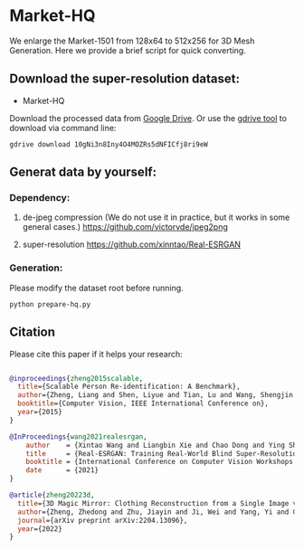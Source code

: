 # Market-HQ 

We enlarge the Market-1501 from 128x64 to 512x256  for 3D Mesh Generation. 
Here we provide a brief script for quick converting. 


## Download the super-resolution dataset:

- Market-HQ

Download the processed data from [Google Drive](https://drive.google.com/file/d/10gNi3n8Iny4O4MOZRs5dNFICfj8ri9eW/view?usp=sharing). Or use the [gdrive tool](https://github.com/prasmussen/gdrive/releases/tag/2.1.1) to download via command line:

```
gdrive download 10gNi3n8Iny4O4MOZRs5dNFICfj8ri9eW
```

## Generat data by yourself: 

### Dependency: 

1. de-jpeg compression (We do not use it in practice, but it works in some general cases.)
https://github.com/victorvde/jpeg2png 


2. super-resolution
https://github.com/xinntao/Real-ESRGAN 


### Generation: 

Please modify the dataset root before running. 
```
python prepare-hq.py 
```

## Citation

Please cite this paper if it helps your research:

```bibtex

@inproceedings{zheng2015scalable,
  title={Scalable Person Re-identification: A Benchmark},
  author={Zheng, Liang and Shen, Liyue and Tian, Lu and Wang, Shengjin and Wang, Jingdong and Tian, Qi},
  booktitle={Computer Vision, IEEE International Conference on},
  year={2015}
}

@InProceedings{wang2021realesrgan,
    author    = {Xintao Wang and Liangbin Xie and Chao Dong and Ying Shan},
    title     = {Real-ESRGAN: Training Real-World Blind Super-Resolution with Pure Synthetic Data},
    booktitle = {International Conference on Computer Vision Workshops (ICCVW)},
    date      = {2021}
}

@article{zheng20223d,
  title={3D Magic Mirror: Clothing Reconstruction from a Single Image via a Causal Perspective},
  author={Zheng, Zhedong and Zhu, Jiayin and Ji, Wei and Yang, Yi and Chua, Tat-Seng},
  journal={arXiv preprint arXiv:2204.13096},
  year={2022}
}


```
